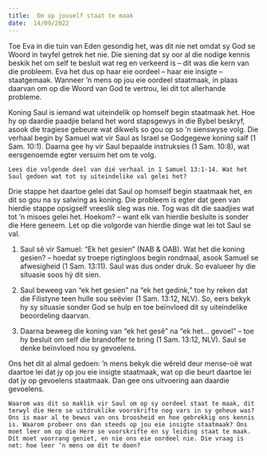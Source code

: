 ```yaml
---
title:  Om op jouself staat te maak
date:  14/09/2022
---
```


Toe Eva in die tuin van Eden gesondig het, was dit nie net omdat sy God se Woord in twyfel getrek het nie. Die siening dat sy oor al die nodige kennis beskik het om self te besluit wat reg en verkeerd is – dít was die kern van die probleem. Eva het dus op haar eie oordeel – haar eie insigte – staatgemaak. Wanneer ’n mens op jou eie oordeel staatmaak, in plaas daarvan om op die Woord van God te vertrou, lei dit tot allerhande probleme.

Koning Saul is iemand wat uiteindelik op homself begin staatmaak het. Hoe hy op daardie paadjie beland het word stapsgewys in die Bybel beskryf, asook die tragiese gebeure wat dikwels so gou op so ’n sienswyse volg. Die verhaal begin by Samuel wat vir Saul as Israel se Godgegewe koning salf (1 Sam. 10:1). Daarna gee hy vir Saul bepaalde instruksies (1 Sam. 10:8), wat eersgenoemde egter versuim het om te volg.

`Lees die volgende deel van dié verhaal in 1 Samuel 13:1-14. Wat het Saul gedoen wat tot sy uiteindelike val gelei het?`

Drie stappe het daartoe gelei dat Saul op homself begin staatmaak het, en dit so gou na sy salwing as koning. Die probleem is egter dat geen van hierdie stappe opsigself vreeslik sleg was nie. Tog was dít die saadjies wat tot ’n misoes gelei het. Hoekom? – want elk van hierdie besluite is sonder die Here geneem. Let op die volgorde van hierdie dinge wat lei tot Saul se val.

1. Saul sê vir Samuel: “Ek het gesien” (NAB & OAB). Wat het die koning gesien? – hoedat sy troepe rigtingloos begin rondmaal, asook Samuel se afwesigheid (1 Sam. 13:11). Saul was dus onder druk. So evalueer hy die situasie soos hý dit sien.

2. Saul beweeg van “ek het gesien” na “ek het gedink,” toe hy reken dat die Filistyne teen hulle sou seëvier (1 Sam. 13:12, NLV). So, eers bekyk hy sy situasie sonder God se hulp en toe beïnvloed dit sy uiteindelike beoordeling daarvan.

3. Daarna beweeg die koning van “ek het gesê” na “ek het… gevoel” – toe hy besluit om self die brandoffer te bring (1 Sam. 13:12, NLV). Saul se denke beïnvloed nou sy gevoelens.

Ons het dit al almal gedoen: ’n mens bekyk die wêreld deur mense-oë wat daartoe lei dat jy op jou eie insigte staatmaak, wat op die beurt daartoe lei dat jy op gevoelens staatmaak. Dan gee ons uitvoering aan daardie gevoelens.

`Waarom was dit so maklik vir Saul om op sy oordeel staat te maak, dit terwyl die Here se uitdruklike voorskrifte nog vars in sy geheue was? Ons is maar al te bewus van ons broosheid en hoe gebrekkig ons kennis is. Waarom probeer ons dan steeds op jou eie insigte staatmaak? Ons moet leer om op die Here se voorskrifte en sy leiding staat te maak. Dít moet voorrang geniet, en nie ons eie oordeel nie. Die vraag is net: hoe leer ’n mens om dit te doen?`